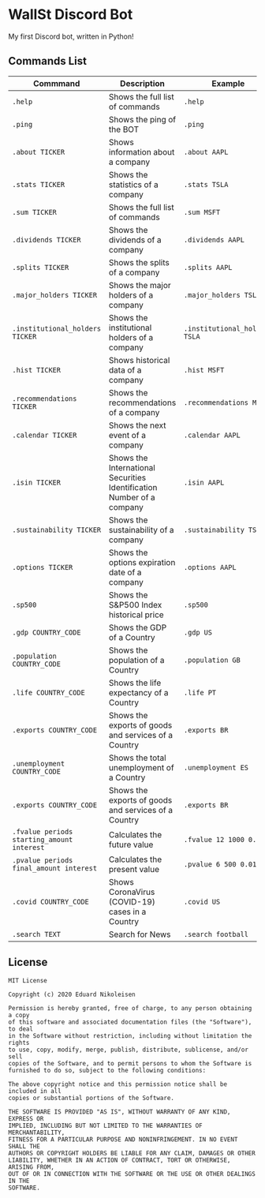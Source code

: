 # WallSt Discord Bot
My first Discord bot, written in Python!

Commands List
-------------
| Commmand | Description | Example | 
| --- | --- |--- |
| `.help` | Shows the full list of commands | `.help` |
| `.ping` | Shows the ping of the BOT | `.ping` |
| `.about TICKER` | Shows information about a company | `.about AAPL` |
| `.stats TICKER` | Shows the statistics of a company | `.stats TSLA` |
| `.sum TICKER` | Shows the full list of commands | `.sum MSFT` |
| `.dividends TICKER` | Shows the dividends of a company | `.dividends AAPL` |
| `.splits TICKER` | Shows the splits of a company | `.splits AAPL` |
| `.major_holders TICKER` | Shows the major holders of a company | `.major_holders TSLA` |
| `.institutional_holders TICKER` | Shows the institutional holders of a company | `.institutional_holders TSLA` |
| `.hist TICKER` | Shows historical data of a company | `.hist MSFT` |
| `.recommendations TICKER` | Shows the recommendations of a company | `.recommendations MSFT` |
| `.calendar TICKER` | Shows the next event of a company | `.calendar AAPL` |
| `.isin TICKER` | Shows the International Securities Identification Number of a company | `.isin AAPL` |
| `.sustainability TICKER` | Shows the sustainability of a company | `.sustainability TSLA` |
| `.options TICKER` | Shows the options expiration date of a company | `.options AAPL` |
| `.sp500` | Shows the S&P500 Index historical price | `.sp500` |
| `.gdp COUNTRY_CODE` | Shows the GDP of a Country | `.gdp US` |
| `.population COUNTRY_CODE` | Shows the population of a Country | `.population GB` |
| `.life COUNTRY_CODE` | Shows the life expectancy of a Country | `.life PT` |
| `.exports COUNTRY_CODE` | Shows the exports of goods and services of a Country | `.exports BR` |
| `.unemployment COUNTRY_CODE` | Shows the total unemployment of a Country | `.unemployment ES` |
| `.exports COUNTRY_CODE` | Shows the exports of goods and services of a Country | `.exports BR` |
| `.fvalue periods starting_amount interest` | Calculates the future value | `.fvalue 12 1000 0.02` |
| `.pvalue periods final_amount interest` | Calculates the present value | `.pvalue 6 500 0.01` |
| `.covid COUNTRY_CODE` | Shows CoronaVirus (COVID-19) cases in a Country | `.covid US` |
| `.search TEXT` | Search for News | `.search football` |

License
-------------
    MIT License

    Copyright (c) 2020 Eduard Nikoleisen

    Permission is hereby granted, free of charge, to any person obtaining a copy
    of this software and associated documentation files (the "Software"), to deal
    in the Software without restriction, including without limitation the rights
    to use, copy, modify, merge, publish, distribute, sublicense, and/or sell
    copies of the Software, and to permit persons to whom the Software is
    furnished to do so, subject to the following conditions:

    The above copyright notice and this permission notice shall be included in all
    copies or substantial portions of the Software.

    THE SOFTWARE IS PROVIDED "AS IS", WITHOUT WARRANTY OF ANY KIND, EXPRESS OR
    IMPLIED, INCLUDING BUT NOT LIMITED TO THE WARRANTIES OF MERCHANTABILITY,
    FITNESS FOR A PARTICULAR PURPOSE AND NONINFRINGEMENT. IN NO EVENT SHALL THE
    AUTHORS OR COPYRIGHT HOLDERS BE LIABLE FOR ANY CLAIM, DAMAGES OR OTHER
    LIABILITY, WHETHER IN AN ACTION OF CONTRACT, TORT OR OTHERWISE, ARISING FROM,
    OUT OF OR IN CONNECTION WITH THE SOFTWARE OR THE USE OR OTHER DEALINGS IN THE
    SOFTWARE.
